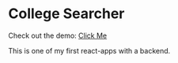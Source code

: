 # College Searcher 

Check out the demo: [Click Me](https://college-searcher-react.herokuapp.com/)

This is one of my first react-apps with a backend.
  